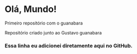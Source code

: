 # Olá, Mundo!
 Primeiro repositório com o guanabara


Repositório criado junto ao Gustavo guanabara

### Essa linha eu adicionei diretamente aqui no GitHub.
